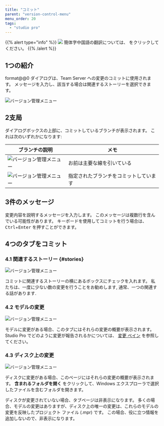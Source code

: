 ```yaml
---
title: "コミット"
parent: "version-control-menu"
menu_order: 20
tags:
  - "studio pro"
---
```


{{% alert type="info" %}}
<img src="attachments/chinese-translation/china.png" style="display: inline-block; margin: 0" /> 簡体字中国語の翻訳については、 [<unk> <unk> <unk>](https://cdn.mendix.tencent-cloud.com/documentation/refguide8/commit-dialog.pdf) をクリックしてください。
{{% /alert %}}

## 1つの紹介

format@@0 ダイアログは、Team Server への変更のコミットに使用されます。 メッセージを入力し、該当する場合は関連するストーリーを選択できます。

![バージョン管理メニュー](attachments/version-control-menu/commit-dialog-stories.png)

## 2支局

ダイアログボックスの上部に、コミットしているブランチが表示されます。 これは次のいずれかになります:

| ブランチの説明                                                            | メモ                  |
| ------------------------------------------------------------------ | ------------------- |
| ![バージョン管理メニュー](attachments/version-control-menu/commit-main.png)   | お前は主要な線を引いている       |
| ![バージョン管理メニュー](attachments/version-control-menu/commit-branch.png) | 指定されたブランチをコミットしています |

## 3件のメッセージ

変更内容を説明するメッセージを入力します。 このメッセージは複数行を含んでいる可能性があります。 キーボードを使用してコミットを行う場合は、 <kbd>Ctrl</kbd>+<kbd>Enter</kbd> を押すことができます。

## 4つのタブをコミット

### 4.1 関連するストーリー {#stories}

![バージョン管理メニュー](attachments/version-control-menu/commit-dialog-stories.png)

コミットに関連するストーリーの横にあるボックスにチェックを入れます。 私たちは、一度に少ない数の変更を行うことをお勧めします, 通常、一つの関連する話があります.

### 4.2 モデルの変更

![バージョン管理メニュー](attachments/version-control-menu/commit-dialog-model-changes.png)

モデルに変更がある場合、このタブにはそれらの変更の概要が表示されます。 Studio Pro でどのように変更が報告されるかについては、 [変更 ペイン](changes-pane) を参照してください。

### 4.3 ディスク上の変更

![バージョン管理メニュー](attachments/version-control-menu/commit-dialog-disk-changes.png)

ディスクに変更がある場合、このページにはそれらの変更の概要が表示されます。 **含まれるフォルダを開く** をクリックして、Windows エクスプローラで選択したファイルを含むフォルダを開きます。

ディスクが変更されていない場合、タブページは非表示になります。 多くの場合、モデルの変更はありますが、ディスク上の唯一の変更は、これらのモデルの変更を反映したプロジェクト ファイル (.mpr) です。 この場合、役に立つ情報を追加しないので、非表示になります。
